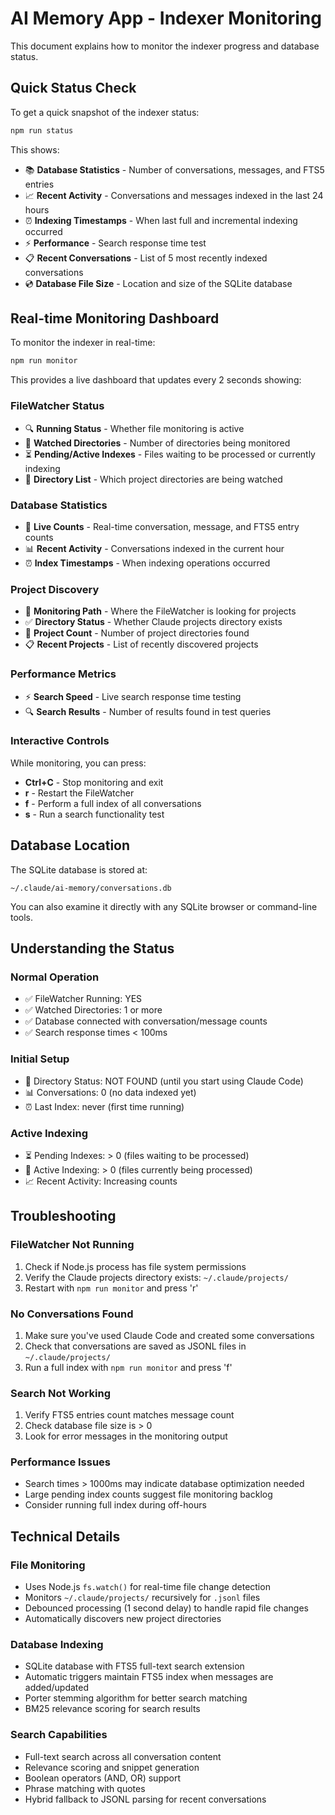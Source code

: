 # AI Memory App - Indexer Monitoring

This document explains how to monitor the indexer progress and database status.

## Quick Status Check

To get a quick snapshot of the indexer status:

```bash
npm run status
```

This shows:
- 📚 **Database Statistics** - Number of conversations, messages, and FTS5 entries
- 📈 **Recent Activity** - Conversations and messages indexed in the last 24 hours  
- ⏰ **Indexing Timestamps** - When last full and incremental indexing occurred
- ⚡ **Performance** - Search response time test
- 📋 **Recent Conversations** - List of 5 most recently indexed conversations
- 💿 **Database File Size** - Location and size of the SQLite database

## Real-time Monitoring Dashboard

To monitor the indexer in real-time:

```bash
npm run monitor
```

This provides a live dashboard that updates every 2 seconds showing:

### FileWatcher Status
- 🔍 **Running Status** - Whether file monitoring is active
- 📁 **Watched Directories** - Number of directories being monitored
- ⏳ **Pending/Active Indexes** - Files waiting to be processed or currently indexing
- 📂 **Directory List** - Which project directories are being watched

### Database Statistics  
- 💾 **Live Counts** - Real-time conversation, message, and FTS5 entry counts
- 📊 **Recent Activity** - Conversations indexed in the current hour
- ⏰ **Index Timestamps** - When indexing operations occurred

### Project Discovery
- 📁 **Monitoring Path** - Where the FileWatcher is looking for projects
- ✅ **Directory Status** - Whether Claude projects directory exists
- 📂 **Project Count** - Number of project directories found
- 📋 **Recent Projects** - List of recently discovered projects

### Performance Metrics
- ⚡ **Search Speed** - Live search response time testing
- 🔍 **Search Results** - Number of results found in test queries

### Interactive Controls

While monitoring, you can press:
- **Ctrl+C** - Stop monitoring and exit
- **r** - Restart the FileWatcher  
- **f** - Perform a full index of all conversations
- **s** - Run a search functionality test

## Database Location

The SQLite database is stored at:
```
~/.claude/ai-memory/conversations.db
```

You can also examine it directly with any SQLite browser or command-line tools.

## Understanding the Status

### Normal Operation
- ✅ FileWatcher Running: YES
- ✅ Watched Directories: 1 or more
- ✅ Database connected with conversation/message counts
- ✅ Search response times < 100ms

### Initial Setup
- 📁 Directory Status: NOT FOUND (until you start using Claude Code)
- 📊 Conversations: 0 (no data indexed yet)
- ⏰ Last Index: never (first time running)

### Active Indexing
- ⏳ Pending Indexes: > 0 (files waiting to be processed)
- 🔄 Active Indexing: > 0 (files currently being processed)
- 📈 Recent Activity: Increasing counts

## Troubleshooting

### FileWatcher Not Running
1. Check if Node.js process has file system permissions
2. Verify the Claude projects directory exists: `~/.claude/projects/`
3. Restart with `npm run monitor` and press 'r'

### No Conversations Found
1. Make sure you've used Claude Code and created some conversations
2. Check that conversations are saved as JSONL files in `~/.claude/projects/`
3. Run a full index with `npm run monitor` and press 'f'

### Search Not Working
1. Verify FTS5 entries count matches message count
2. Check database file size is > 0
3. Look for error messages in the monitoring output

### Performance Issues  
- Search times > 1000ms may indicate database optimization needed
- Large pending index counts suggest file monitoring backlog
- Consider running full index during off-hours

## Technical Details

### File Monitoring
- Uses Node.js `fs.watch()` for real-time file change detection
- Monitors `~/.claude/projects/` recursively for `.jsonl` files
- Debounced processing (1 second delay) to handle rapid file changes
- Automatically discovers new project directories

### Database Indexing
- SQLite database with FTS5 full-text search extension
- Automatic triggers maintain FTS5 index when messages are added/updated
- Porter stemming algorithm for better search matching
- BM25 relevance scoring for search results

### Search Capabilities
- Full-text search across all conversation content
- Relevance scoring and snippet generation
- Boolean operators (AND, OR) support
- Phrase matching with quotes
- Hybrid fallback to JSONL parsing for recent conversations